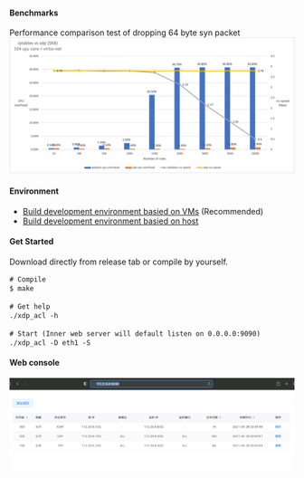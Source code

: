 
#### Benchmarks

Performance comparison test of dropping 64 byte syn packet
![alt benchmarks](./docs/pk.png "iptables vs xdp")

#### Environment
* [Build development environment basied on VMs](./playground) (Recommended)
* [Build development environment basied on host](./docs/development_dependencies.md)


#### Get Started

Download directly from release tab or compile by yourself.
```
# Compile
$ make

# Get help
./xdp_acl -h

# Start (Inner web server will default listen on 0.0.0.0:9090)
./xdp_acl -D eth1 -S
```

#### Web console

![alt web console](./docs/console.png "web console")

